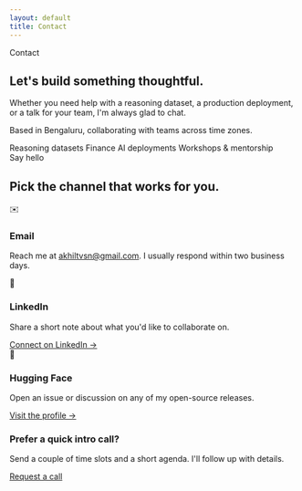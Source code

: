 ```yaml
---
layout: default
title: Contact
---
```


<section class="hero">
  <div class="container">
    <div class="hero-copy">
      <p class="hero-eyebrow">Contact</p>
      <h1 class="hero-title">Let's build something thoughtful.</h1>
      <p class="hero-description">
        Whether you need help with a reasoning dataset, a production deployment, or a talk for your team,
        I'm always glad to chat.
      </p>
    </div>
    <div class="hero-card">
      <div class="hero-card-content">
        <p class="hero-description">Based in Bengaluru, collaborating with teams across time zones.</p>
        <div class="pill-group">
          <span class="pill">Reasoning datasets</span>
          <span class="pill">Finance AI deployments</span>
          <span class="pill">Workshops & mentorship</span>
        </div>
      </div>
    </div>
  </div>
</section>

<section class="section">
  <div class="container">
    <div class="section-header">
      <span class="section-eyebrow">Say hello</span>
      <h2 class="section-title">Pick the channel that works for you.</h2>
    </div>
    <div class="card-grid">
      <div class="card">
        <div class="card-icon">✉️</div>
        <h3 class="card-title">Email</h3>
        <p>Reach me at <a href="mailto:akhiltvsn@gmail.com">akhiltvsn@gmail.com</a>. I usually respond within two business days.</p>
      </div>
      <div class="card">
        <div class="card-icon">💼</div>
        <h3 class="card-title">LinkedIn</h3>
        <p>Share a short note about what you'd like to collaborate on.</p>
        <a href="https://linkedin.com/in/akhil-theerthala" target="_blank" rel="noopener">Connect on LinkedIn →</a>
      </div>
      <div class="card">
        <div class="card-icon">🤗</div>
        <h3 class="card-title">Hugging Face</h3>
        <p>Open an issue or discussion on any of my open-source releases.</p>
        <a href="https://huggingface.co/akhil-theerthala" target="_blank" rel="noopener">Visit the profile →</a>
      </div>
    </div>
    <div class="cta">
      <div class="cta-text">
        <h3>Prefer a quick intro call?</h3>
        <p>Send a couple of time slots and a short agenda. I'll follow up with details.</p>
      </div>
      <a class="button primary" href="mailto:akhiltvsn@gmail.com">Request a call</a>
    </div>
  </div>
</section>
